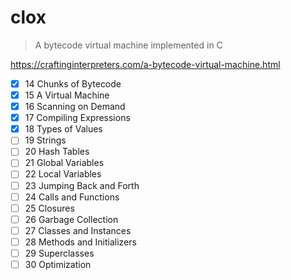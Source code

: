 # clox

> A bytecode virtual machine implemented in C

https://craftinginterpreters.com/a-bytecode-virtual-machine.html

- [x] 14 Chunks of Bytecode
- [x] 15 A Virtual Machine
- [x] 16 Scanning on Demand
- [x] 17 Compiling Expressions
- [x] 18 Types of Values
- [ ] 19 Strings
- [ ] 20 Hash Tables
- [ ] 21 Global Variables
- [ ] 22 Local Variables
- [ ] 23 Jumping Back and Forth
- [ ] 24 Calls and Functions
- [ ] 25 Closures
- [ ] 26 Garbage Collection
- [ ] 27 Classes and Instances
- [ ] 28 Methods and Initializers
- [ ] 29 Superclasses
- [ ] 30 Optimization
